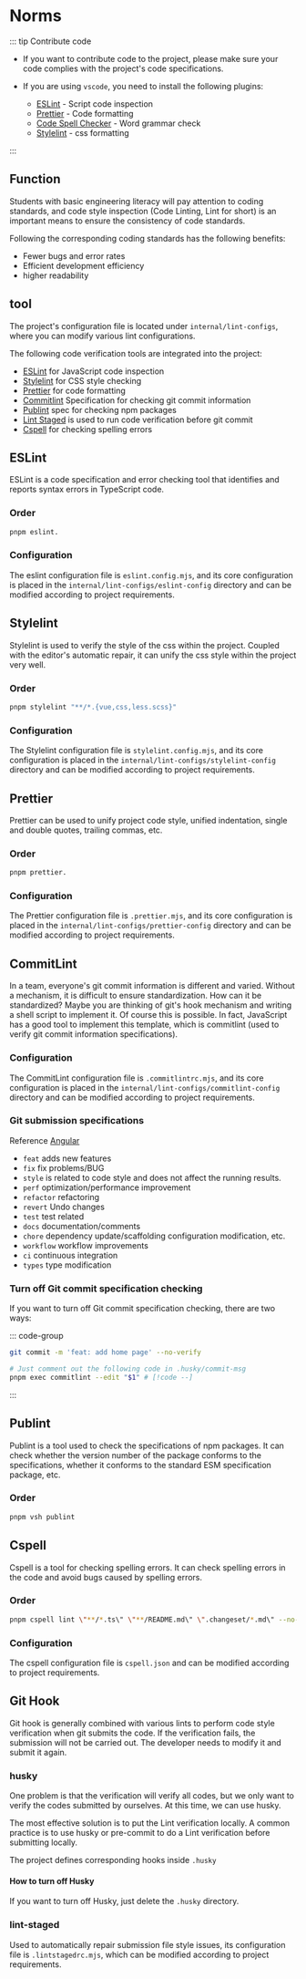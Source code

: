 # Norms

::: tip Contribute code

- If you want to contribute code to the project, please make sure your code complies with the project's code specifications.
- If you are using `vscode`, you need to install the following plugins:

  - [ESLint](https://marketplace.visualstudio.com/items?itemName=dbaeumer.vscode-eslint) - Script code inspection
  - [Prettier](https://marketplace.visualstudio.com/items?itemName=esbenp.prettier-vscode) - Code formatting
  - [Code Spell Checker](https://marketplace.visualstudio.com/items?itemName=streetsidesoftware.code-spell-checker) - Word grammar check
  - [Stylelint](https://marketplace.visualstudio.com/items?itemName=stylelint.vscode-stylelint) - css formatting

:::

## Function

Students with basic engineering literacy will pay attention to coding standards, and code style inspection (Code Linting, Lint for short) is an important means to ensure the consistency of code standards.

Following the corresponding coding standards has the following benefits:

- Fewer bugs and error rates
- Efficient development efficiency
- higher readability

## tool

The project's configuration file is located under `internal/lint-configs`, where you can modify various lint configurations.

The following code verification tools are integrated into the project:

- [ESLint](https://eslint.org/) for JavaScript code inspection
- [Stylelint](https://stylelint.io/) for CSS style checking
- [Prettier](https://prettier.io/) for code formatting
- [Commitlint](https://commitlint.js.org/) Specification for checking git commit information
- [Publint](https://publint.dev/) spec for checking npm packages
- [Lint Staged](https://github.com/lint-staged/lint-staged) is used to run code verification before git commit
- [Cspell](https://cspell.org/) for checking spelling errors

## ESLint

ESLint is a code specification and error checking tool that identifies and reports syntax errors in TypeScript code.

### Order

```bash
pnpm eslint.
```

### Configuration

The eslint configuration file is `eslint.config.mjs`, and its core configuration is placed in the `internal/lint-configs/eslint-config` directory and can be modified according to project requirements.

## Stylelint

Stylelint is used to verify the style of the css within the project. Coupled with the editor's automatic repair, it can unify the css style within the project very well.

### Order

```bash
pnpm stylelint "**/*.{vue,css,less.scss}"
```

### Configuration

The Stylelint configuration file is `stylelint.config.mjs`, and its core configuration is placed in the `internal/lint-configs/stylelint-config` directory and can be modified according to project requirements.

## Prettier

Prettier can be used to unify project code style, unified indentation, single and double quotes, trailing commas, etc.

### Order

```bash
pnpm prettier.
```

### Configuration

The Prettier configuration file is `.prettier.mjs`, and its core configuration is placed in the `internal/lint-configs/prettier-config` directory and can be modified according to project requirements.

## CommitLint

In a team, everyone's git commit information is different and varied. Without a mechanism, it is difficult to ensure standardization. How can it be standardized? Maybe you are thinking of git's hook mechanism and writing a shell script to implement it. Of course this is possible. In fact, JavaScript has a good tool to implement this template, which is commitlint (used to verify git commit information specifications).

### Configuration

The CommitLint configuration file is `.commitlintrc.mjs`, and its core configuration is placed in the `internal/lint-configs/commitlint-config` directory and can be modified according to project requirements.

### Git submission specifications

Reference [Angular](https://github.com/conventional-changelog/conventional-changelog/tree/master/packages/conventional-changelog-angular)

- `feat` adds new features
- `fix` fix problems/BUG
- `style` is related to code style and does not affect the running results.
- `perf` optimization/performance improvement
- `refactor` refactoring
- `revert` Undo changes
- `test` test related
- `docs` documentation/comments
- `chore` dependency update/scaffolding configuration modification, etc.
- `workflow` workflow improvements
- `ci` continuous integration
- `types` type modification

### Turn off Git commit specification checking

If you want to turn off Git commit specification checking, there are two ways:

::: code-group

```bash [temporary shutdown]
git commit -m 'feat: add home page' --no-verify
```

```bash [permanent shutdown]
# Just comment out the following code in .husky/commit-msg
pnpm exec commitlint --edit "$1" # [!code --]
```

:::

## Publint

Publint is a tool used to check the specifications of npm packages. It can check whether the version number of the package conforms to the specifications, whether it conforms to the standard ESM specification package, etc.

### Order

```bash
pnpm vsh publint
```

## Cspell

Cspell is a tool for checking spelling errors. It can check spelling errors in the code and avoid bugs caused by spelling errors.

### Order

```bash
pnpm cspell lint \"**/*.ts\" \"**/README.md\" \".changeset/*.md\" --no-progress
```

### Configuration

The cspell configuration file is `cspell.json` and can be modified according to project requirements.

## Git Hook

Git hook is generally combined with various lints to perform code style verification when git submits the code. If the verification fails, the submission will not be carried out. The developer needs to modify it and submit it again.

### husky

One problem is that the verification will verify all codes, but we only want to verify the codes submitted by ourselves. At this time, we can use husky.

The most effective solution is to put the Lint verification locally. A common practice is to use husky or pre-commit to do a Lint verification before submitting locally.

The project defines corresponding hooks inside `.husky`

#### How to turn off Husky

If you want to turn off Husky, just delete the `.husky` directory.

### lint-staged

Used to automatically repair submission file style issues, its configuration file is `.lintstagedrc.mjs`, which can be modified according to project requirements.